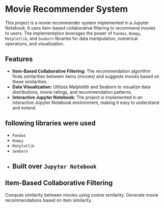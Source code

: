   # Movie Recommender System

This project is a movie recommender system implemented in a Jupyter Notebook. It uses item-based collaborative filtering to recommend movies to users. The implementation leverages the power of `Pandas`, `Numpy`, `Matplotlib`, and `Seaborn` libraries for data manipulation, numerical operations, and visualization.

## Features

- **Item-Based Collaborative Filtering:** The recommendation algorithm finds similarities between items (movies) and suggests movies based on these similarities.
- **Data Visualization:** Utilizes Matplotlib and Seaborn to visualize data distributions, movie ratings, and recommendation patterns.
- **Interactive Jupyter Notebook:** The project is implemented in an interactive Jupyter Notebook environment, making it easy to understand and extend.



## following libraries were used 

- `Pandas`
- `Numpy`
- `Matplotlib`
- `Seaborn`
-
  ## Built over `Jupyter Notebook`

## Item-Based Collaborative Filtering

Compute similarity between movies using cosine similarity.
Generate movie recommendations based on item similarity.

